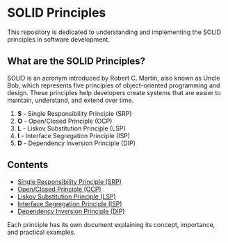 # SOLID Principles

This repository is dedicated to understanding and implementing the SOLID principles in software development. 

## What are the SOLID Principles?

SOLID is an acronym introduced by Robert C. Martin, also known as Uncle Bob, which represents five principles of object-oriented programming and design.
These principles help developers create systems that are easier to maintain, understand, and extend over time.

1. **S** - Single Responsibility Principle (SRP)
2. **O** - Open/Closed Principle (OCP)
3. **L** - Liskov Substitution Principle (LSP)
4. **I** - Interface Segregation Principle (ISP)
5. **D** - Dependency Inversion Principle (DIP)

## Contents

- [Single Responsibility Principle (SRP)](srp.md)
- [Open/Closed Principle (OCP)](ocp.md)
- [Liskov Substitution Principle (LSP)](lsp.md)
- [Interface Segregation Principle (ISP)](isp.md)
- [Dependency Inversion Principle (DIP)](dip.md)

Each principle has its own document explaining its concept, importance, and practical examples.


